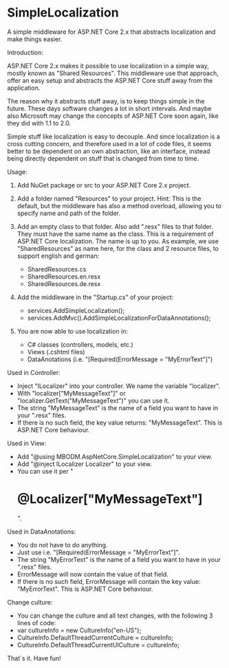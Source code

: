# SimpleLocalization
A simple middleware for ASP.NET Core 2.x that abstracts localization and make things easier.

Introduction:

ASP.NET Core 2.x makes it possible to use localization in a simple way, mostly known as "Shared Resources". This middleware use that approach, offer an easy setup and abstracts the ASP.NET Core stuff away from the application.

The reason why it abstracts stuff away, is to keep things simple in the future. These days software changes a lot in short intervals. And maybe also Microsoft may change the concepts of ASP.NET Core soon again, like they did with 1.1 to 2.0.

Simple stuff like localization is easy to decouple. And since localization is a cross cutting concern, and therefore used in a lot of code files, it seems better to be dependent on an own abstraction, like an interface, instead being directly dependent on stuff that is changed from time to time.

Usage:

1. Add NuGet package or src to your ASP.NET Core 2.x project.

2. Add a folder named "Resources" to your project. Hint: This is the default, but the middleware has also a method overload, allowing you to specify name and path of the folder.

3. Add an empty class to that folder. Also add ".resx" files to that folder. They must have the same name as the class. This is a requirement of ASP.NET Core localization. The name is up to you. As example, we use "SharedResources" as name here, for the class and 2 resource files, to support english and german:
    - SharedResources.cs
    - SharedResources.en.resx
    - SharedResources.de.resx

4) Add the middleware in the "Startup.cs" of your project:
   - services.AddSimpleLocalization<SharedResources>();
   - services.AddMvc().AddSimpleLocalizationForDataAnnotations<SharedResources>();

5) You are now able to use localization in:
   - C# classes (controllers, models, etc.)
   - Views (.cshtml files)
   - DataAnotations (i.e. "[Required(ErrorMessage = "MyErrorText"]")

Used in Controller:
- Inject "ILocalizer<SharedRessources>" into your controller. We name the variable "localizer".
- With "localizer["MyMessageText"]" or "localizer.GetText("MyMessageText")" you can use it.
- The string "MyMessageText" is the name of a field you want to have in your ".resx" files.
- If there is no such field, the key value returns: "MyMessageText". This is ASP.NET Core behaviour.

Used in View:
- Add "@using MBODM.AspNetCore.SimpleLocalization" to your view.
- Add "@inject ILocalizer Localizer" to your view.
- You can use it per "<h1>@Localizer["MyMessageText"]</h1>".

Used in DataAnotations:
- You do not have to do anything.
- Just use i.e. "[Required(ErrorMessage = "MyErrorText"]".
- The string "MyErrorText" is the name of a field you want to have in your ".resx" files.
- ErrorMessage will now contain the value of that field.
- If there is no such field, ErrorMessage will contain the key value: "MyErrorText". This is ASP.NET Core behaviour.

Change culture:
- You can change the culture and all text changes, with the following 3 lines of code:
- var cultureInfo = new CultureInfo("en-US");
- CultureInfo.DefaultThreadCurrentCulture = cultureInfo;
- CultureInfo.DefaultThreadCurrentUICulture = cultureInfo;

That´s it. Have fun!
